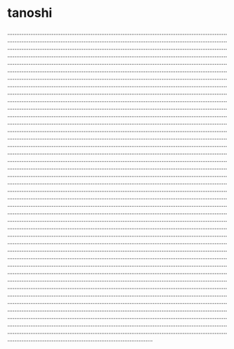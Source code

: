 # tanoshi
..............................................................................................................................................................................................................................................................................................................................................................................................................................................................................................................................................................................................................................................................................................................................................................................................................................................................................................................................................................................................................................................................................................................................................................................................................................................................................................................................................................................................................................................................................................................................................................................................................................................................................................................................................................................................................................................................................................................................................................................................................................................................................................................................................................................................................................................................................................................................................................................................................................................................................................................................................................................................................................................................................................................................................................................................................................................................................................................................................................................................................................................................................................................................................................................................................................................................................................................................................................................................................................................................................................................................................................................................................................................................................................................................................................................................................................................................................................................................................................................................................................................................................................................................................................................................................................................................................................................................................................................................................................................................................................................................................................................................................................................................................................................................................................................................................................................................................................................................................................................................................................................................................................................................................................................................................................................................................................................................................................................
